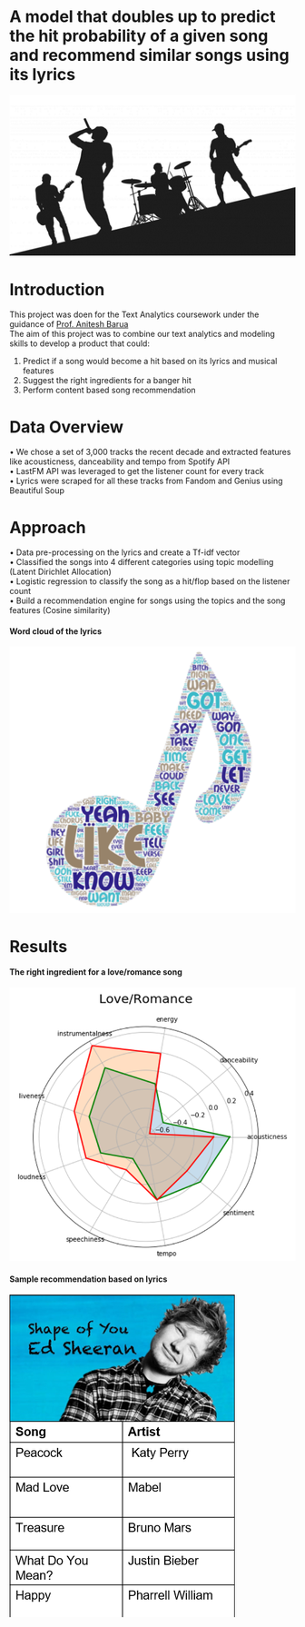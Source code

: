 # A model that doubles up to predict the hit probability of a given song and recommend similar songs using its lyrics
![Alt Text](Intro_Picture.png)

# Introduction
This project was doen for the Text Analytics coursework under the guidance of [Prof. Anitesh Barua](https://www.mccombs.utexas.edu/Directory/Profiles/Barua-Anitesh)<br />
The aim of this project was to combine our text analytics and modeling skills to develop a product that could:

1) Predict if a song would become a hit based on its lyrics and musical features<br />
2)	Suggest the right ingredients for a banger hit<br />
3)	Perform content based song recommendation

# Data Overview
•	We chose a set of 3,000 tracks the recent decade and extracted features like acousticness, danceability and tempo from Spotify API<br />
•	LastFM API was leveraged to get the listener count for every track<br />
•	Lyrics were scraped for all these tracks from Fandom and Genius using Beautiful Soup

# Approach
•	Data pre-processing on the lyrics and create a Tf-idf vector<br />
•	Classified the songs into 4 different categories using topic modelling (Latent Dirichlet Allocation)<br />
•	Logistic regression to classify the song as a hit/flop based on the listener count<br />
•	Build a recommendation engine for songs using the topics and the song features (Cosine similarity)
#### Word cloud of the lyrics
![Alt Text](Top_words_in_lyrics.png)

# Results
#### The right ingredient for a love/romance song
![Alt Text](Sample_result.png)
#### Sample recommendation based on lyrics
![Alt Text](Sample_recommendation.png)
